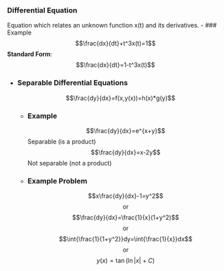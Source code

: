 ### Differential Equation
Equation which relates an unknown function x(t) and its derivatives.
	- ### Example
	  $$\frac{dx}{dt}+t^3x(t)=1$$
	  **Standard Form**: $$\frac{dx}{dt}=1-t^3x(t)$$
- ### Separable Differential Equations
  $$\frac{dy}{dx}=f(x,y(x))=h(x)*g(y)$$
	- ### Example
	  $$\frac{dy}{dx}=e^{x+y}$$
	  Separable (is a product)
	  $$\frac{dy}{dx}=x-2y$$
	  Not separable (not a product)
	- ### Example Problem
	  $$x\frac{dy}{dx}-1=y^2$$
	  $$\text{or}$$
	  $$\frac{dy}{dx}=\frac{1}{x}(1+y^2)$$
	  $$\text{or}$$
	  $$\int{\frac{1}{1+y^2}}dy=\int{\frac{1}{x}}dx$$
	  $$\text{or}$$
	  $$y(x)=\tan{(\ln{|x|}+C)}$$
